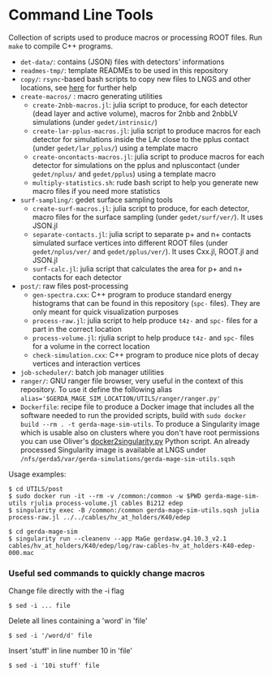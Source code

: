 # Command Line Tools
Collection of scripts used to produce macros or processing ROOT files. Run `make` to compile C++ programs.

* `det-data/`: contains (JSON) files with detectors' informations
* `readmes-tmp/`: template READMEs to be used in this repository
* `copy/`: `rsync`-based bash scripts to copy new files to LNGS and other locations, see [here](https://github.com/mppmu/gerda-snippets/wiki/gerda-mage-sim:-official-MaGe-simulations#copying-back-your-files-to-lngs) for further help
* `create-macros/` : macro generating utilities
    * `create-2nbb-macros.jl`: julia script to produce, for each detector (dead layer and active volume), macros for 2nbb and 2nbbLV simulations (under `gedet/intrinsic/`)
    * `create-lar-pplus-macros.jl`: julia script to produce macros for each detector for simulations inside the LAr close to the pplus contact (under `gedet/lar_pplus/`) using a template macro
    * `create-oncontacts-macros.jl`: julia script to produce macros for each detector for simulations on the pplus and npluscontact (under `gedet/nplus/` and `gedet/pplus`) using a template macro
    * `multiply-statistics.sh`: rude bash script to help you generate new macro files if you need more statistics
* `surf-sampling/`: gedet surface sampling tools
    * `create-surf-macros.jl`: julia script to produce, for each detector, macro files for the surface sampling (under `gedet/surf/ver/`). It uses JSON.jl
    * `separate-contacts.jl`: julia script to separate p+ and n+ contacts simulated surface vertices into different ROOT files (under `gedet/nplus/ver/` and `gedet/pplus/ver/`). It uses Cxx.jl, ROOT.jl and JSON.jl
    * `surf-calc.jl`: julia script that calculates the area for p+ and n+ contacts for each detector
* `post/`: raw files post-processing
    * `gen-spectra.cxx`: C++ program to produce standard energy histograms that can be found in this repository (`spc-` files). They are only meant for quick visualization purposes
    * `process-raw.jl`: julia script to help produce `t4z-` and `spc-` files for a part in the correct location
    * `process-volume.jl`: rjulia script to help produce `t4z-` and `spc-` files for a volume in the correct location
    * `check-simulation.cxx`: C++ program to produce nice plots of decay vertices and interaction vertices
* `job-scheduler/`: batch job manager utilities
* `ranger/`: GNU ranger file browser, very useful in the context of this repository. To use it define the following alias `alias='$GERDA_MAGE_SIM_LOCATION/UTILS/ranger/ranger.py'`
* `Dockerfile`: recipe file to produce a Docker image that includes all the software needed to run the provided scripts, build with `sudo docker build --rm . -t gerda-mage-sim-utils`. To produce a Singularity image which is usable also on clusters where you don't have root permissions you can use Oliver's [docker2singularity.py](https://github.com/oschulz/singularity-utils) Python script. An already processed Singularity image is available at LNGS under `/nfs/gerda5/var/gerda-simulations/gerda-mage-sim-utils.sqsh`

Usage examples:
```shell
$ cd UTILS/post
$ sudo docker run -it --rm -v /common:/common -w $PWD gerda-mage-sim-utils rjulia process-volume.jl cables Bi212 edep
$ singularity exec -B /common:/common gerda-mage-sim-utils.sqsh julia process-raw.jl ../../cables/hv_at_holders/K40/edep
```
```shell
$ cd gerda-mage-sim
$ singularity run --cleanenv --app MaGe gerdasw.g4.10.3_v2.1 cables/hv_at_holders/K40/edep/log/raw-cables-hv_at_holders-K40-edep-000.mac
```

### Useful sed commands to quickly change macros

Change file directly with the -i flag
```shell
$ sed -i ... file
```

Delete all lines containing a 'word' in 'file'
```shell
$ sed -i '/word/d' file
```

Insert 'stuff' in line number 10 in 'file'
```shell
$ sed -i '10i stuff' file
```
